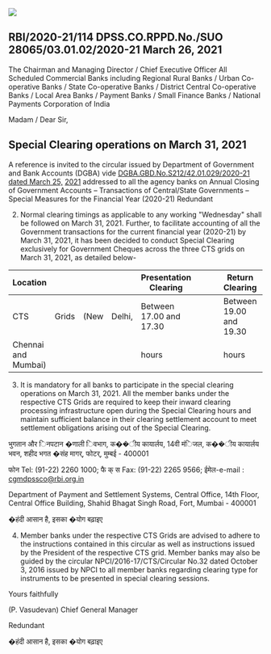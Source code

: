 ![](_page_0_Picture_0.jpeg)

## RBI/2020-21/114 DPSS.CO.RPPD.No./SUO 28065/03.01.02/2020-21 March 26, 2021

The Chairman and Managing Director / Chief Executive Officer All Scheduled Commercial Banks including Regional Rural Banks / Urban Co-operative Banks / State Co-operative Banks / District Central Co-operative Banks / Local Area Banks / Payment Banks / Small Finance Banks / National Payments Corporation of India

Madam / Dear Sir,

## **Special Clearing operations on March 31, 2021**

A reference is invited to the circular issued by Department of Government and Bank Accounts (DGBA) vide [DGBA.GBD.No.S212/42.01.029/2020-21 dated March 25,](https://www.rbi.org.in/Scripts/NotificationUser.aspx?Id=12045&Mode=0)  [2021](https://www.rbi.org.in/Scripts/NotificationUser.aspx?Id=12045&Mode=0) addressed to all the agency banks on Annual Closing of Government Accounts – Transactions of Central/State Governments – Special Measures for the Financial Year (2020-21) Redundant

2. Normal clearing timings as applicable to any working "Wednesday" shall be followed on March 31, 2021. Further, to facilitate accounting of all the Government transactions for the current financial year (2020-21) by March 31, 2021, it has been decided to conduct Special Clearing exclusively for Government Cheques across the three CTS grids on March 31, 2021, as detailed below-

| Location            |       |      |        | Presentation Clearing   |  |  |  | Return Clearing         |  |  |  |
|---------------------|-------|------|--------|-------------------------|--|--|--|-------------------------|--|--|--|
| CTS                 | Grids | (New | Delhi, | Between 17.00 and 17.30 |  |  |  | Between 19.00 and 19.30 |  |  |  |
| Chennai and Mumbai) |       |      |        | hours                   |  |  |  | hours                   |  |  |  |

3. It is mandatory for all banks to participate in the special clearing operations on March 31, 2021. All the member banks under the respective CTS Grids are required to keep their inward clearing processing infrastructure open during the Special Clearing hours and maintain sufficient balance in their clearing settlement account to meet settlement obligations arising out of the Special Clearing.

भुगतान और िनपटान �णाली िवभाग, क��ीय कायार्लय, 14वी मंिजल, क��ीय कायार्लय भवन, शहीद भगत �संह मागर्, फोटर्, मुम्बई - 400001

फोन Tel: (91-22) 2260 1000; फै क् स Fax: (91-22) 2265 9566; ईमेल-e-mail : [cgmdpssco@rbi.org.in](mailto:cgmdpssco@rbi.org.in)

Department of Payment and Settlement Systems, Central Office, 14th Floor, Central Office Building, Shahid Bhagat Singh Road, Fort, Mumbai - 400001

�हंदी आसान है, इसका �योग बढ़ाइए

4. Member banks under the respective CTS Grids are advised to adhere to the instructions contained in this circular as well as instructions issued by the President of the respective CTS grid. Member banks may also be guided by the circular NPCI/2016-17/CTS/Circular No.32 dated October 3, 2016 issued by NPCI to all member banks regarding clearing type for instruments to be presented in special clearing sessions.

Yours faithfully

(P. Vasudevan) Chief General Manager

Redundant

�हंदी आसान है, इसका �योग बढ़ाइए
